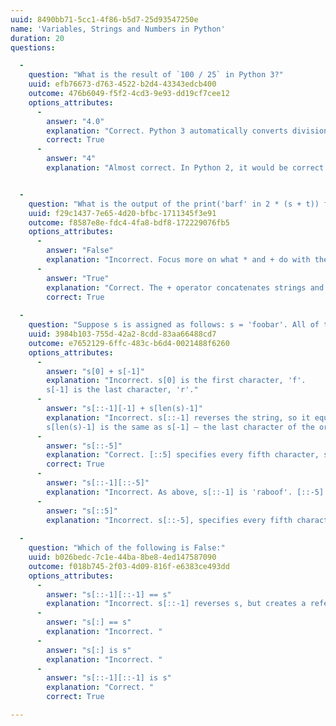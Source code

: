 ```yaml
---
uuid: 8490bb71-5cc1-4f86-b5d7-25d93547250e
name: 'Variables, Strings and Numbers in Python'
duration: 20
questions:

  -
    question: "What is the result of `100 / 25` in Python 3?"
    uuid: efb76673-d763-4522-b2d4-43343edcb400
    outcome: 476b6049-f5f2-4cd3-9e93-dd19cf7cee12
    options_attributes:
      -
        answer: "4.0"
        explanation: "Correct. Python 3 automatically converts division to `float`."
        correct: True
      -
        answer: "4"
        explanation: "Almost correct. In Python 2, it would be correct but Python 3 converts the result."


  -
    question: "What is the output of the print('barf' in 2 * (s + t)) function call, where s = 'foo' and t = 'bar'?"
    uuid: f29c1437-7e65-4d20-bfbc-1711345f3e91
    outcome: f8587e8e-fdc4-4fa8-bdf8-172229076fb5
    options_attributes:
      -
        answer: "False"
        explanation: "Incorrect. Focus more on what * and + do with the strings."
      -
        answer: "True"
        explanation: "Correct. The + operator concatenates strings and the * operator creates multiple copies. The result of 2 * (s + t) is 'foobarfoobar', which does contain the string 'barf'"
        correct: True
  
  -
    question: "Suppose s is assigned as follows: s = 'foobar'. All of the following expressions produce the same result except one. Which one is it?"
    uuid: 3984b103-755d-42a2-8cdd-83aa66488cd7
    outcome: e7652129-6ffc-483c-b6d4-0021488f6260
    options_attributes:
      -
        answer: "s[0] + s[-1]"
        explanation: "Incorrect. s[0] is the first character, 'f'.
        s[-1] is the last character, 'r'."
      -
        answer: "s[::-1][-1] + s[len(s)-1]"
        explanation: "Incorrect. s[::-1] reverses the string, so it equals 'raboof'. The added [-1] index specifies the last character of that string, 'f'.
        s[len(s)-1] is the same as s[-1] – the last character of the original string, 'r'."
      -
        answer: "s[::-5]"
        explanation: "Correct. [::5] specifies every fifth character, starting at the beginning and proceeding to the end (because the first two indices are allowed to default). Thus, the result is the first character, 'f', followed by the sixth character, 'r'."
        correct: True
      -
        answer: "s[::-1][::-5]"
        explanation: "Incorrect. As above, s[::-1] is 'raboof'. [::-5] specifies every fifth character, starting at the end and proceeding to the beginning (remember that when the stride is negative, the first index defaults to the end of the string, and the second index to the beginning, rather than the other way round). Thus, this returns 'f', then 'r'"
      -
        answer: "s[::5]"
        explanation: "Incorrect. s[::-5], specifies every fifth character, starting at the end of the string and proceeding to the beginning."
  
  -
    question: "Which of the following is False:"
    uuid: b026bedc-7c1e-44ba-8be8-4ed147587090
    outcome: f018b745-2f03-4d09-816f-e6383ce493dd
    options_attributes:
      -
        answer: "s[::-1][::-1] == s"
        explanation: "Incorrect. s[::-1] reverses s, but creates a reference to a new object. An additional [::-1] slice reverses it again, so it is equal to the original s."
      -
        answer: "s[:] == s"
        explanation: "Incorrect. "
      -
        answer: "s[:] is s"
        explanation: "Incorrect. "
      -
        answer: "s[::-1][::-1] is s"
        explanation: "Correct. "
        correct: True

---
```



